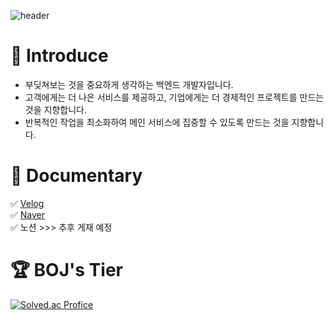 ![header](https://capsule-render.vercel.app/api?type=slice&color=auto&height=200&section=header&text=IrishNoah&fontAlignY=50&desc=Junior%20Programmer&descAlignY=90&fontSize=90&fontColor=000000)

# 💬 Introduce
- 부딪쳐보는 것을 중요하게 생각하는 백엔드 개발자입니다.
- 고객에게는 더 나은 서비스를 제공하고, 기업에게는 더 경제적인 프로젝트를 만드는 것을 지향합니다.
- 반복적인 작업을 최소화하여 메인 서비스에 집중할 수 있도록 만드는 것을 지향합니다.

# 📘 Documentary
✅ [Velog](https://velog.io/@irish) </br>
✅ [Naver](https://blog.naver.com/park_ckddud) </br>
✅ 노션 >>> 추후 게재 예정

# 🏆 BOJ's Tier
[![Solved.ac Profice](http://mazassumnida.wtf/api/v2/generate_badge?boj=ckddud)](https://solved.ac/{handle})
